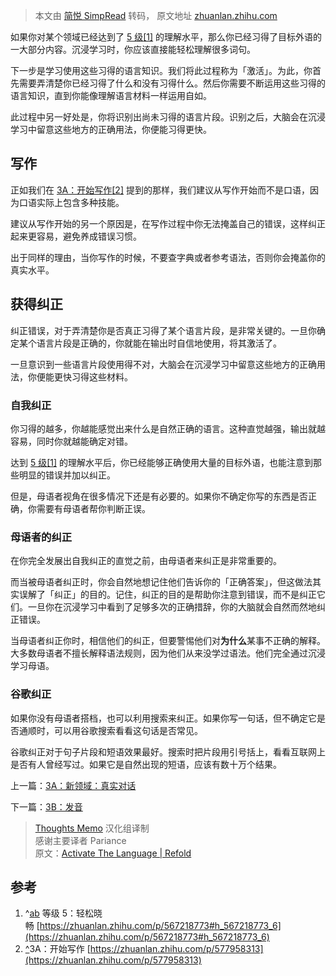 > 本文由 [简悦 SimpRead](http://ksria.com/simpread/) 转码， 原文地址 [zhuanlan.zhihu.com](https://zhuanlan.zhihu.com/p/579995057?utm_id=0)

如果你对某个领域已经达到了 [5 级](https://refold.la/simplified/stage-2/a/measure-comprehension#Level-5-Comfortable)[[1]](#ref_1) 的理解水平，那么你已经习得了目标外语的一大部分内容。沉浸学习时，你应该直接能轻松理解很多词句。

下一步是学习使用这些习得的语言知识。我们将此过程称为「激活」。为此，你首先需要弄清楚你已经习得了什么和没有习得什么。然后你需要不断运用这些习得的语言知识，直到你能像理解语言材料一样运用自如。

此过程中另一好处是，你将识别出尚未习得的语言片段。识别之后，大脑会在沉浸学习中留意这些地方的正确用法，你便能习得更快。

写作
--

正如我们在 [3A：开始写作](https://refold.la/simplified/stage-3/a/start-writing#Writing)[[2]](#ref_2) 提到的那样，我们建议从写作开始而不是口语，因为口语实际上包含多种技能。

建议从写作开始的另一个原因是，在写作过程中你无法掩盖自己的错误，这样纠正起来更容易，避免养成错误习惯。

出于同样的理由，当你写作的时候，不要查字典或者参考语法，否则你会掩盖你的真实水平。

获得纠正
----

纠正错误，对于弄清楚你是否真正习得了某个语言片段，是非常关键的。一旦你确定某个语言片段是正确的，你就能在输出时自信地使用，将其激活了。

一旦意识到一些语言片段使用得不对，大脑会在沉浸学习中留意这些地方的正确用法，你便能更快习得这些材料。

### 自我纠正

你习得的越多，你越能感觉出来什么是自然正确的语言。这种直觉越强，输出就越容易，同时你就越能确定对错。

达到 [5 级](https://refold.la/simplified/stage-2/a/measure-comprehension#Level-5-Comfortable)[[1]](#ref_1) 的理解水平后，你已经能够正确使用大量的目标外语，也能注意到那些明显的错误并加以纠正。

但是，母语者视角在很多情况下还是有必要的。如果你不确定你写的东西是否正确，你需要有母语者帮你判断正误。

### 母语者的纠正

在你完全发展出自我纠正的直觉之前，由母语者来纠正是非常重要的。

而当被母语者纠正时，你会自然地想记住他们告诉你的「正确答案」，但这做法其实误解了「纠正」的目的。记住，纠正的目的是帮助你注意到错误，而不是纠正它们。一旦你在沉浸学习中看到了足够多次的正确措辞，你的大脑就会自然而然地纠正错误。

当母语者纠正你时，相信他们的纠正，但要警惕他们对**为什么**某事不正确的解释。大多数母语者不擅长解释语法规则，因为他们从来没学过语法。他们完全通过沉浸学习母语。

### 谷歌纠正

如果你没有母语者搭档，也可以利用搜索来纠正。如果你写一句话，但不确定它是否通顺时，可以用谷歌搜索看看这句话是否常见。

谷歌纠正对于句子片段和短语效果最好。搜索时把片段用引号括上，看看互联网上是否有人曾经写过。如果它是自然出现的短语，应该有数十万个结果。

上一篇：[3A：新领域：真实对话](https://zhuanlan.zhihu.com/p/579111390)

下一篇：[3B：发音](https://zhuanlan.zhihu.com/p/580682047)

> [Thoughts Memo](http://paratranz.cn/projects/3131) 汉化组译制  
> 感谢主要译者 Pariance  
> 原文：[Activate The Language | Refold](https://refold.la/simplified/stage-3/b/activate-language)

参考
--

1.  ^[a](#ref_1_0)[b](#ref_1_1) 等级 5：轻松晓畅 [https://zhuanlan.zhihu.com/p/567218773#h_567218773_6](https://zhuanlan.zhihu.com/p/567218773#h_567218773_6)
2.  [^](#ref_2_0)3A：开始写作 [https://zhuanlan.zhihu.com/p/577958313](https://zhuanlan.zhihu.com/p/577958313)